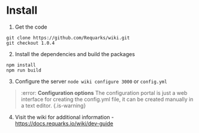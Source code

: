 <!-- TITLE: Home -->
<!-- SUBTITLE: Sample homepage with instructions to build this site -->

# Install
1. Get the code

```text
git clone https://github.com/Requarks/wiki.git
git checkout 1.0.4
```


2. Install the dependencies and build the packages

```text
npm install
npm run build
```


3. Configure the server
`node wiki configure 3000`
or
`config.yml`
>  :error:  **Configuration options**
> The configuration portal is just a web interface for creating the config.yml file, it can be created manually in a text editor.
{.is-warning}
4. Visit the wiki for additional information - https://docs.requarks.io/wiki/dev-guide


